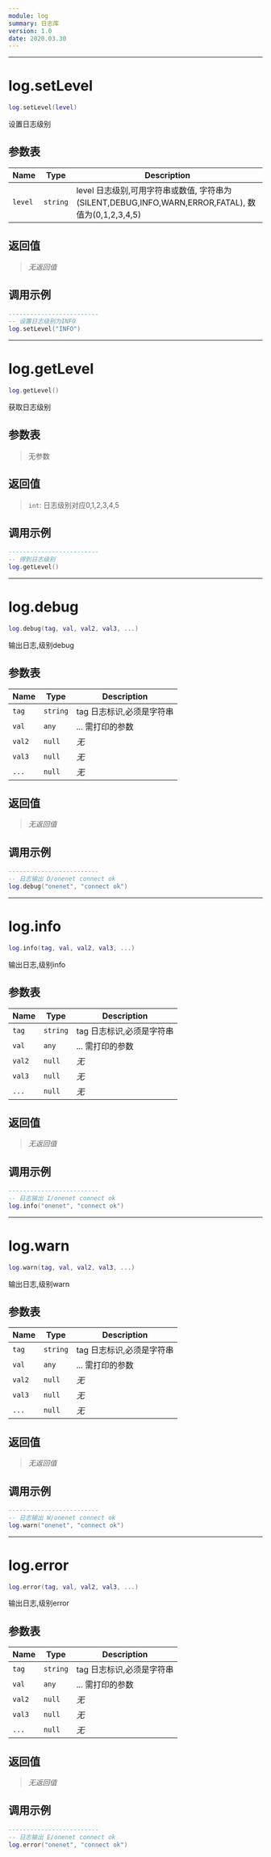```yaml
---
module: log
summary: 日志库
version: 1.0
date: 2020.03.30
---
```


--------------------------------------------------
# log.setLevel

```lua
log.setLevel(level)
```

设置日志级别

## 参数表

Name | Type | Description
-----|------|--------------
`level`|`string`| level 日志级别,可用字符串或数值, 字符串为(SILENT,DEBUG,INFO,WARN,ERROR,FATAL), 数值为(0,1,2,3,4,5)

## 返回值

> *无返回值*

## 调用示例

```lua
-------------------------
-- 设置日志级别为INFO
log.setLevel("INFO")
```


--------------------------------------------------
# log.getLevel

```lua
log.getLevel()
```

获取日志级别

## 参数表

> 无参数

## 返回值

> `int`: 日志级别对应0,1,2,3,4,5

## 调用示例

```lua
-------------------------
-- 得到日志级别
log.getLevel()
```


--------------------------------------------------
# log.debug

```lua
log.debug(tag, val, val2, val3, ...)
```

输出日志,级别debug

## 参数表

Name | Type | Description
-----|------|--------------
`tag`|`string`| tag         日志标识,必须是字符串
`val`|`any`| ...         需打印的参数
`val2`|`null`| *无*
`val3`|`null`| *无*
`...`|`null`| *无*

## 返回值

> *无返回值*

## 调用示例

```lua
-------------------------
-- 日志输出 D/onenet connect ok
log.debug("onenet", "connect ok") 
```


--------------------------------------------------
# log.info

```lua
log.info(tag, val, val2, val3, ...)
```

输出日志,级别info

## 参数表

Name | Type | Description
-----|------|--------------
`tag`|`string`| tag         日志标识,必须是字符串
`val`|`any`| ...         需打印的参数
`val2`|`null`| *无*
`val3`|`null`| *无*
`...`|`null`| *无*

## 返回值

> *无返回值*

## 调用示例

```lua
-------------------------
-- 日志输出 I/onenet connect ok
log.info("onenet", "connect ok") 
```


--------------------------------------------------
# log.warn

```lua
log.warn(tag, val, val2, val3, ...)
```

输出日志,级别warn

## 参数表

Name | Type | Description
-----|------|--------------
`tag`|`string`| tag         日志标识,必须是字符串
`val`|`any`| ...         需打印的参数
`val2`|`null`| *无*
`val3`|`null`| *无*
`...`|`null`| *无*

## 返回值

> *无返回值*

## 调用示例

```lua
-------------------------
-- 日志输出 W/onenet connect ok
log.warn("onenet", "connect ok") 
```


--------------------------------------------------
# log.error

```lua
log.error(tag, val, val2, val3, ...)
```

输出日志,级别error

## 参数表

Name | Type | Description
-----|------|--------------
`tag`|`string`| tag         日志标识,必须是字符串
`val`|`any`| ...         需打印的参数
`val2`|`null`| *无*
`val3`|`null`| *无*
`...`|`null`| *无*

## 返回值

> *无返回值*

## 调用示例

```lua
-------------------------
-- 日志输出 E/onenet connect ok
log.error("onenet", "connect ok") 
```


